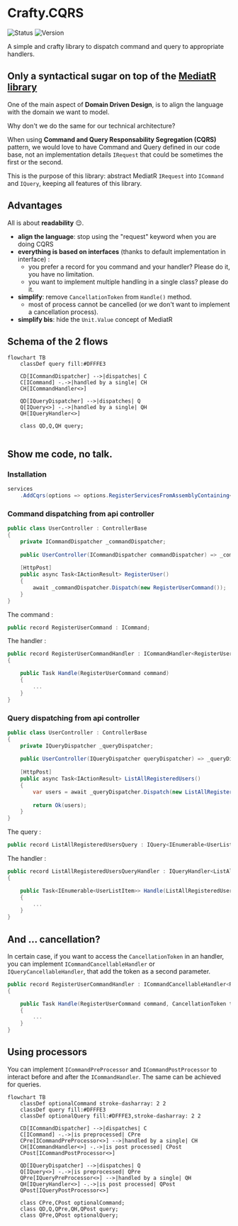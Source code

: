 # Crafty.CQRS

![Status](https://github.com/pierregillon/Crafty.CQRS/actions/workflows/dotnet.yml/badge.svg)
![Version](https://img.shields.io/badge/dynamic/xml?color=blue&label=version&prefix=v&query=//Project/PropertyGroup/Version/text()&url=https://raw.githubusercontent.com/pierregillon/Crafty.CQRS/main/src/Crafty.CQRS/Crafty.CQRS.csproj)

A simple and crafty library to dispatch command and query to appropriate handlers.

## Only a syntactical sugar on top of the [MediatR library](https://github.com/jbogard/MediatR)

One of the main aspect of **Domain Driven Design**, is to align the language with the domain we want to model.

Why don't we do the same for our technical architecture?

When using **Command and Query Responsability Segregation (CQRS)** pattern, we would love to have Command and Query
defined in our code base, not an implementation details `IRequest` that could be sometimes the first or the second.

This is the purpose of this library: abstract MediatR `IRequest` into `ICommand` and `IQuery`, keeping all features of this library.

## Advantages

All is about **readability** 😌.

- **align the language**: stop using the "request" keyword when you are doing CQRS
- **everything is based on interfaces** (thanks to default implementation in interface) : 
  - you prefer a record for you command and your handler? Please do it, you have no limitation.
  - you want to implement multiple handling in a single class? please do it. 
- **simplify**: remove `CancellationToken` from `Handle()` method.
  - most of process cannot be cancelled (or we don't want to implement a cancellation process).
- **simplify bis**: hide the `Unit.Value` concept of MediatR

## Schema of the 2 flows

```mermaid
flowchart TB
    classDef query fill:#DFFFE3

    CD[ICommandDispatcher] -->|dispatches| C
    C[ICommand] -.->|handled by a single| CH
    CH[ICommandHandler<>]

    QD[IQueryDispatcher] -->|dispatches| Q
    Q[IQuery<>] -.->|handled by a single| QH
    QH[IQueryHandler<>]

    class QD,Q,QH query;
    
```

## Show me code, no talk.

### Installation

```csharp
services
    .AddCqrs(options => options.RegisterServicesFromAssemblyContaining<XXX>())
```

### Command dispatching from api controller

```csharp
public class UserController : ControllerBase
{
    private ICommandDispatcher _commandDispatcher;
    
    public UserController(ICommandDispatcher commandDispatcher) => _commandDispatcher = commandDispatcher;
  
    [HttpPost]
    public async Task<IActionResult> RegisterUser()
    {
        await _commandDispatcher.Dispatch(new RegisterUserCommand());
    }
}
```

The command :
```csharp
public record RegisterUserCommand : ICommand;
```

The handler :
```csharp
public record RegisterUserCommandHandler : ICommandHandler<RegisterUserCommand>
{

    public Task Handle(RegisterUserCommand command)
    {
        ...
    }
}
```

### Query dispatching from api controller

```csharp
public class UserController : ControllerBase
{
    private IQueryDispatcher _queryDispatcher;
    
    public UserController(IQueryDispatcher queryDispatcher) => _queryDispatcher = queryDispatcher;
  
    [HttpPost]
    public async Task<IActionResult> ListAllRegisteredUsers()
    {
        var users = await _queryDispatcher.Dispatch(new ListAllRegisteredUsersQuery());
        
        return Ok(users);
    }
}
```

The query :
```csharp
public record ListAllRegisteredUsersQuery : IQuery<IEnumerable<UserListItem>>;
```

The handler :
```csharp
public record ListAllRegisteredUsersQueryHandler : IQueryHandler<ListAllRegisteredUsersQuery, IEnumerable<UserListItem>>
{

    public Task<IEnumerable<UserListItem>> Handle(ListAllRegisteredUsersQuery query)
    {
        ...
    }
}
```

## And ... cancellation?

In certain case, if you want to access the `CancellationToken` in an handler, 
you can implement `ICommandCancellableHandler` or `IQueryCancellableHandler`, that add the token as a second parameter.

```csharp
public record RegisterUserCommandHandler : ICommandCancellableHandler<RegisterUserCommand>
{

    public Task Handle(RegisterUserCommand command, CancellationToken token)
    {
        ...
    }
}
```

## Using processors

You can implement `ICommandPreProcessor` and `ICommandPostProcessor` to interact before and after the `ICommandHandler`.
The same can be achieved for queries.

```mermaid
flowchart TB
    classDef optionalCommand stroke-dasharray: 2 2
    classDef query fill:#DFFFE3
    classDef optionalQuery fill:#DFFFE3,stroke-dasharray: 2 2

    CD[ICommandDispatcher] -->|dispatches| C
    C[ICommand] -.->|is preprocessed| CPre
    CPre[ICommandPreProcessor<>] -->|handled by a single| CH
    CH[ICommandHandler<>] -.->|is post processed| CPost
    CPost[ICommandPostProcessor<>]

    QD[IQueryDispatcher] -->|dispatches| Q
    Q[IQuery<>] -.->|is preprocessed| QPre
    QPre[IQueryPreProcessor<>] -->|handled by a single| QH
    QH[IQueryHandler<>] -.->|is post processed| QPost
    QPost[IQueryPostProcessor<>]

    class CPre,CPost optionalCommand;
    class QD,Q,QPre,QH,QPost query;
    class QPre,QPost optionalQuery;
    
```
